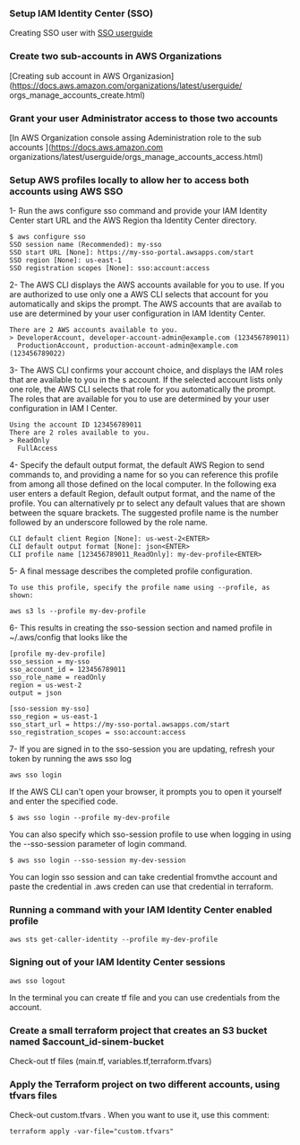 ### Setup IAM Identity Center (SSO) ###
Creating SSO user with
[SSO userguide](https://docs.aws.amazon.com/singlesignon/latest/userguide/what-is.html)

### Create two sub-accounts in AWS Organizations ###
[Creating sub account in AWS Organizasion](https://docs.aws.amazon.com/organizations/latest/userguide/
orgs_manage_accounts_create.html)

### Grant your user Administrator access to those two accounts ###
[In AWS Organization console assing Adeministration role to the sub accounts ](https://docs.aws.amazon.com
organizations/latest/userguide/orgs_manage_accounts_access.html)

### Setup AWS profiles locally to allow her to access both accounts using AWS SSO ###
1- Run the aws configure sso command and provide your IAM Identity Center start URL and the AWS Region tha
Identity Center directory.
```
$ aws configure sso
SSO session name (Recommended): my-sso
SSO start URL [None]: https://my-sso-portal.awsapps.com/start
SSO region [None]: us-east-1
SSO registration scopes [None]: sso:account:access
```
2- The AWS CLI displays the AWS accounts available for you to use. If you are authorized to use only one a
AWS CLI selects that account for you automatically and skips the prompt. The AWS accounts that are availab
to use are determined by your user configuration in IAM Identity Center.
```
There are 2 AWS accounts available to you.
> DeveloperAccount, developer-account-admin@example.com (123456789011) 
  ProductionAccount, production-account-admin@example.com (123456789022)
  ```
3- The AWS CLI confirms your account choice, and displays the IAM roles that are available to you in the s
account. If the selected account lists only one role, the AWS CLI selects that role for you automatically 
the prompt. The roles that are available for you to use are determined by your user configuration in IAM I
Center.
```
Using the account ID 123456789011
There are 2 roles available to you.
> ReadOnly
  FullAccess
```
4- Specify the default output format, the default AWS Region to send commands to, and providing a name for
so you can reference this profile from among all those defined on the local computer. In the following exa
user enters a default Region, default output format, and the name of the profile. You can alternatively pr
to select any default values that are shown between the square brackets. The suggested profile name is the
number followed by an underscore followed by the role name.
```
CLI default client Region [None]: us-west-2<ENTER>
CLI default output format [None]: json<ENTER>
CLI profile name [123456789011_ReadOnly]: my-dev-profile<ENTER>
```
5- A final message describes the completed profile configuration.
```
To use this profile, specify the profile name using --profile, as shown:

aws s3 ls --profile my-dev-profile
```
6- This results in creating the sso-session section and named profile in ~/.aws/config that looks like the
```
[profile my-dev-profile]
sso_session = my-sso
sso_account_id = 123456789011
sso_role_name = readOnly
region = us-west-2
output = json

[sso-session my-sso]
sso_region = us-east-1
sso_start_url = https://my-sso-portal.awsapps.com/start
sso_registration_scopes = sso:account:access
```
7- If you are signed in to the sso-session you are updating, refresh your token by running the aws sso log
```
aws sso login
```
If the AWS CLI can't open your browser, it prompts you to open it yourself and enter the specified code.
```
$ aws sso login --profile my-dev-profile
```
You can also specify which sso-session profile to use when logging in using the --sso-session parameter of
login command.
```
$ aws sso login --sso-session my-dev-session
```
You can login sso session and can take credential fromvthe account and paste the credential in .aws creden
can use that credential in terraform.
### Running a command with your IAM Identity Center enabled profile ###
```
aws sts get-caller-identity --profile my-dev-profile
```
### Signing out of your IAM Identity Center sessions ###
```
aws sso logout
```
In the terminal you can create tf file and you can use credentials from the account.

### Create a small terraform project that creates an S3 bucket named $account_id-sinem-bucket ###

Check-out tf files (main.tf, variables.tf,terraform.tfvars)

### Apply the Terraform project on two different accounts, using tfvars files ###

Check-out custom.tfvars . When you want to use it, use this comment:
```
terraform apply -var-file="custom.tfvars"
```



